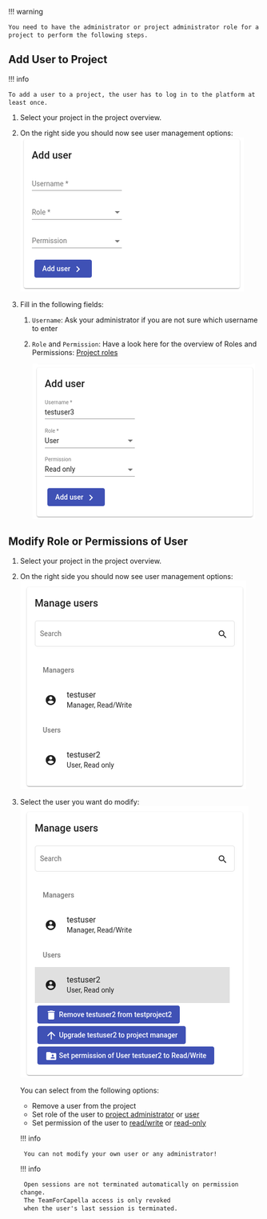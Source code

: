 <!--
 ~ SPDX-FileCopyrightText: Copyright DB InfraGO AG and contributors
 ~ SPDX-License-Identifier: Apache-2.0
 -->

!!! warning

    You need to have the administrator or project administrator role for a
    project to perform the following steps.

## Add User to Project

!!! info

    To add a user to a project, the user has to log in to the platform at least once.

1.  Select your project in the project overview.
2.  On the right side you should now see user management options:
    ![Add user](./add-user-empty.png)
3.  Fill in the following fields:

    1. `Username`: Ask your administrator if you are not sure which username to
       enter
    1. `Role` and `Permission`: Have a look here for the overview of Roles and
       Permissions: [Project roles](../../projects/roles.md)

        ![Add user](./add-user.png)

## Modify Role or Permissions of User

1.  Select your project in the project overview.
1.  On the right side you should now see user management options:
    ![User management](./manage-users.png)
1.  Select the user you want do modify: <br>
    ![User modification](./modify-user.png)

    You can select from the following options:

    -   Remove a user from the project
    -   Set role of the user to
        [project administrator](../../projects/roles.md) or
        [user](../../projects/roles.md)
    -   Set permission of the user to
        [read/write](../../sessions/types/index.md) or
        [read-only](../../sessions/types/index.md)

    !!! info

         You can not modify your own user or any administrator!

    !!! info

         Open sessions are not terminated automatically on permission change.
         The TeamForCapella access is only revoked
         when the user's last session is terminated.

